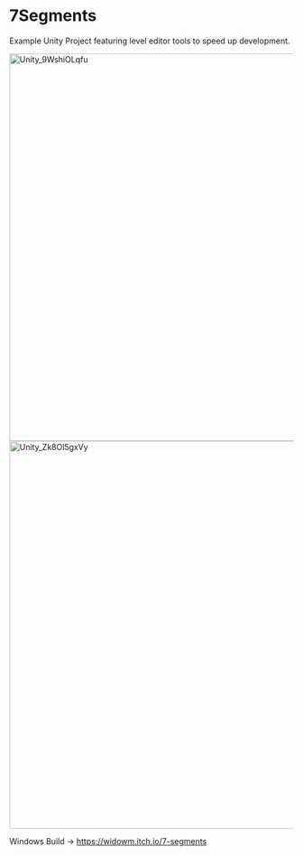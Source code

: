 # 7Segments
Example Unity Project featuring level editor tools to speed up development.

<img width="686" alt="Unity_9WshiOLqfu" src="https://github.com/user-attachments/assets/3f56f2a3-75b9-4bf6-929c-b2b6a39f1018" />
<img width="686" alt="Unity_Zk8Ol5gxVy" src="https://github.com/user-attachments/assets/d8f2aa42-7f01-44fd-8d22-1387070ccb7f" />

Windows Build ->
https://widowm.itch.io/7-segments
